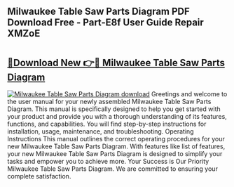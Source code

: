 ## Milwaukee Table Saw Parts Diagram PDF Download Free - Part-E8f User Guide Repair XMZoE

# <h2><a href="http://dfpo3fm.blite.top/?on=Milwaukee+Table+Saw+Parts+Diagram">🔗Download New 👉🔴 Milwaukee Table Saw Parts Diagram</a></h2>

[![Milwaukee Table Saw Parts Diagram download](https://i.imgur.com/lujVjoI.png)](http://dfpo3fm.blite.top/?on=Milwaukee+Table+Saw+Parts+Diagram)
Greetings and welcome to the user manual for your newly assembled Milwaukee Table Saw Parts Diagram. This manual is specifically designed to help you get started with your product and provide you with a thorough understanding of its features, functions, and capabilities. You will find step-by-step instructions for installation, usage, maintenance, and troubleshooting. Operating Instructions This manual outlines the correct operating procedures for your new Milwaukee Table Saw Parts Diagram. With features like list of features, your new Milwaukee Table Saw Parts Diagram is designed to simplify your tasks and empower you to achieve more. Your Success is Our Priority Milwaukee Table Saw Parts Diagram. We are committed to ensuring your complete satisfaction.

